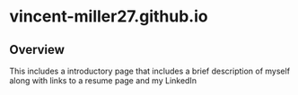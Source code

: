 # vincent-miller27.github.io

## Overview

This includes a introductory page that includes a brief description of myself along with links to a resume page and my LinkedIn
